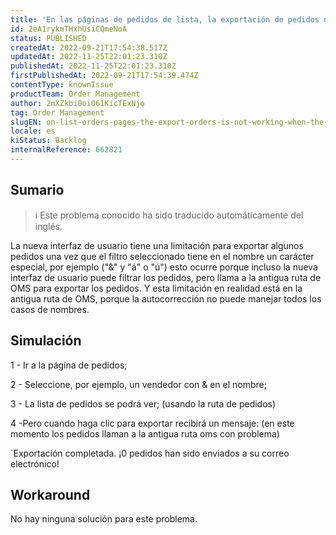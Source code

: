 ```yaml
---
title: 'En las páginas de pedidos de lista, la exportación de pedidos no funciona cuando el filtro seleccionado tiene caracteres especiales'
id: 2eA1rykmTHxhUsiCQmeNoA
status: PUBLISHED
createdAt: 2022-09-21T17:54:38.517Z
updatedAt: 2022-11-25T22:01:23.310Z
publishedAt: 2022-11-25T22:01:23.310Z
firstPublishedAt: 2022-09-21T17:54:39.474Z
contentType: knownIssue
productTeam: Order Management
author: 2mXZkbi0oi061KicTExNjo
tag: Order Management
slugEN: on-list-orders-pages-the-export-orders-is-not-working-when-the-filter-selected-has-special-characters
locale: es
kiStatus: Backlog
internalReference: 662821
---
```


## Sumario

>ℹ️ Este problema conocido ha sido traducido automáticamente del inglés.


La nueva interfaz de usuario tiene una limitación para exportar algunos pedidos una vez que el filtro seleccionado tiene en el nombre un carácter especial, por ejemplo ("&" y "á" o "ú") esto ocurre porque incluso la nueva interfaz de usuario puede filtrar los pedidos, pero llama a la antigua ruta de OMS para exportar los pedidos.
Y esta limitación en realidad está en la antigua ruta de OMS, porque la autocorrección no puede manejar todos los casos de nombres.



## Simulación



1 - Ir a la página de pedidos;

2 - Seleccione, por ejemplo, un vendedor con & en el nombre;

3 - La lista de pedidos se podrá ver; (usando la ruta de pedidos)

4 -Pero cuando haga clic para exportar recibirá un mensaje: (en este momento los pedidos llaman a la antigua ruta oms con problema)

`Exportación completada. ¡0 pedidos han sido enviados a su correo electrónico!



## Workaround


No hay ninguna solución para este problema.

